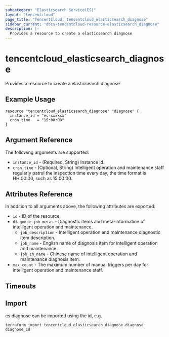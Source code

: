 ```yaml
---
subcategory: "Elasticsearch Service(ES)"
layout: "tencentcloud"
page_title: "TencentCloud: tencentcloud_elasticsearch_diagnose"
sidebar_current: "docs-tencentcloud-resource-elasticsearch_diagnose"
description: |-
  Provides a resource to create a elasticsearch diagnose
---
```


# tencentcloud_elasticsearch_diagnose

Provides a resource to create a elasticsearch diagnose

## Example Usage

```hcl
resource "tencentcloud_elasticsearch_diagnose" "diagnose" {
  instance_id = "es-xxxxxx"
  cron_time   = "15:00:00"
}
```

## Argument Reference

The following arguments are supported:

* `instance_id` - (Required, String) Instance id.
* `cron_time` - (Optional, String) Intelligent operation and maintenance staff regularly patrol the inspection time every day, the time format is HH:00:00, such as 15:00:00.

## Attributes Reference

In addition to all arguments above, the following attributes are exported:

* `id` - ID of the resource.
* `diagnose_job_metas` - Diagnostic items and meta-information of intelligent operation and maintenance.
  * `job_description` - Intelligent operation and maintenance diagnostic item description.
  * `job_name` - English name of diagnosis item for intelligent operation and maintenance.
  * `job_zh_name` - Chinese name of intelligent operation and maintenance diagnosis item.
* `max_count` - The maximum number of manual triggers per day for intelligent operation and maintenance staff.


## Timeouts

<no value>


## Import

es diagnose can be imported using the id, e.g.

```
terraform import tencentcloud_elasticsearch_diagnose.diagnose diagnose_id
```

